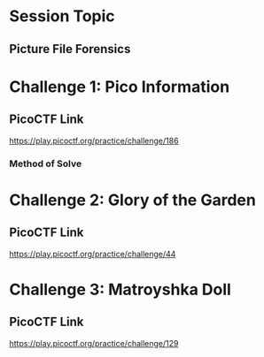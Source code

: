 # Session Topic
## Picture File Forensics
# Challenge 1: Pico Information
## PicoCTF Link
https://play.picoctf.org/practice/challenge/186
### Method of Solve

# Challenge 2: Glory of the Garden
## PicoCTF Link
https://play.picoctf.org/practice/challenge/44
# Challenge 3: Matroyshka Doll
## PicoCTF Link
https://play.picoctf.org/practice/challenge/129
